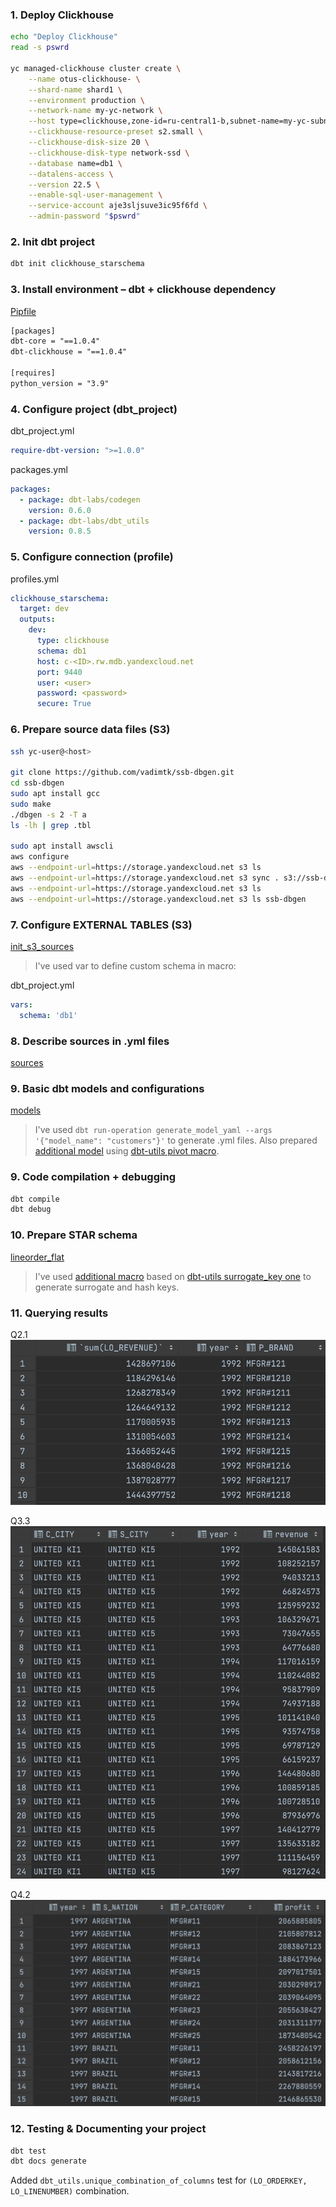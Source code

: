 
### 1. Deploy Clickhouse

```bash
echo "Deploy Clickhouse"
read -s pswrd

yc managed-clickhouse cluster create \
	--name otus-clickhouse- \
	--shard-name shard1 \
	--environment production \
	--network-name my-yc-network \
    --host type=clickhouse,zone-id=ru-central1-b,subnet-name=my-yc-subnet-b \
	--clickhouse-resource-preset s2.small \
	--clickhouse-disk-size 20 \
	--clickhouse-disk-type network-ssd \
	--database name=db1 \
	--datalens-access \
	--version 22.5 \
	--enable-sql-user-management \
	--service-account aje3sljsuve3ic95f6fd \
	--admin-password "$pswrd" 
```

### 2. Init dbt project

```bash
dbt init clickhouse_starschema
```

### 3. Install environment – dbt + clickhouse dependency

[Pipfile](Pipfile)

```txt
[packages]
dbt-core = "==1.0.4"
dbt-clickhouse = "==1.0.4"

[requires]
python_version = "3.9"
```

### 4. Configure project (dbt_project)

dbt_project.yml
```yml
require-dbt-version: ">=1.0.0"
```
packages.yml
```yml
packages:
  - package: dbt-labs/codegen
    version: 0.6.0 
  - package: dbt-labs/dbt_utils
    version: 0.8.5 
```

### 5. Configure connection (profile)

profiles.yml
```yml
clickhouse_starschema:
  target: dev
  outputs:
    dev:
      type: clickhouse
      schema: db1
      host: c-<ID>.rw.mdb.yandexcloud.net
      port: 9440
      user: <user>
      password: <password>
      secure: True
```

### 6. Prepare source data files (S3)

```bash
ssh yc-user@<host>

git clone https://github.com/vadimtk/ssb-dbgen.git
cd ssb-dbgen
sudo apt install gcc
sudo make
./dbgen -s 2 -T a
ls -lh | grep .tbl

sudo apt install awscli
aws configure
aws --endpoint-url=https://storage.yandexcloud.net s3 ls
aws --endpoint-url=https://storage.yandexcloud.net s3 sync . s3://ssb-dbgen/ --exclude=* --include=*.tbl --acl=public-read 
aws --endpoint-url=https://storage.yandexcloud.net s3 ls
aws --endpoint-url=https://storage.yandexcloud.net s3 ls ssb-dbgen
```

### 7. Configure EXTERNAL TABLES (S3)

[init_s3_sources](macros/init_s3_sources.sql)

> I've used var to define custom schema in macro:

dbt_project.yml
```yml
vars:
  schema: 'db1'
```

### 8. Describe sources in .yml files

[sources](sources/sources.yml)

### 9. Basic dbt models and configurations

[models](models)

> I've used `dbt run-operation generate_model_yaml --args '{"model_name": "customers"}'` to generate .yml files. Also prepared [additional model](models/marts/pivoted.sql) using [dbt-utils pivot macro](https://github.com/dbt-labs/dbt-utils#pivot-source).

### 9. Code compilation + debugging

```bash
dbt compile
dbt debug
```
### 10. Prepare STAR schema

[lineorder_flat](models/lineorder_flat.sql)

> I've used [additional macro](macros/surrogate_key.sql) based on [dbt-utils surrogate_key one](https://github.com/dbt-labs/dbt-utils#surrogate_key-source) to generate surrogate and hash keys.

### 11. Querying results

Q2.1
![Q2.1](img/Q2.1.png)

Q3.3
![Q3.3](img/Q3.3.png)

Q4.2
![Q4.2](img/Q4.2.png)

### 12. Testing & Documenting your project

```bash
dbt test
dbt docs generate
```

Added `dbt_utils.unique_combination_of_columns` test for `(LO_ORDERKEY, LO_LINENUMBER)` combination.

